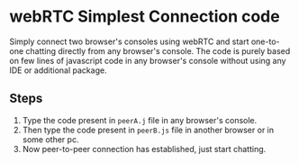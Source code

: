 # webRTC Simplest Connection code
Simply connect two browser's consoles using webRTC and start one-to-one chatting directly from any browser's console.
The code is purely based on few lines of javascript code in any browser's console without using any IDE or additional package.

## Steps
1) Type the code present in `peerA.j` file in any browser's console.
2) Then type the code present in `peerB.js` file in another browser or in some other pc.
3) Now peer-to-peer connection has established, just start chatting.
